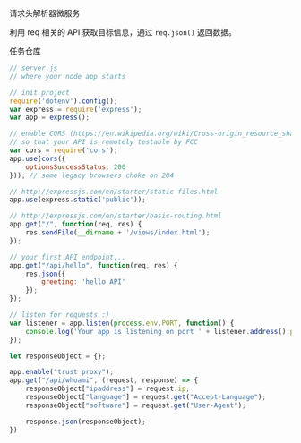 <!--
 * @Author: kok-s0s
 * @Date: 2021-09-20 02:32:33
 * @LastEditors: kok-s0s
 * @LastEditTime: 2021-09-20 17:03:16
 * @Description: 请求头解析器微服务 
-->

请求头解析器微服务

利用 req 相关的 API 获取目标信息，通过 `req.json()` 返回数据。

[任务仓库](https://replit.com/@kok-s0s/boilerplate-project-headerparser)

```js
// server.js
// where your node app starts

// init project
require('dotenv').config();
var express = require('express');
var app = express();

// enable CORS (https://en.wikipedia.org/wiki/Cross-origin_resource_sharing)
// so that your API is remotely testable by FCC 
var cors = require('cors');
app.use(cors({
    optionsSuccessStatus: 200
})); // some legacy browsers choke on 204

// http://expressjs.com/en/starter/static-files.html
app.use(express.static('public'));

// http://expressjs.com/en/starter/basic-routing.html
app.get("/", function(req, res) {
    res.sendFile(__dirname + '/views/index.html');
});

// your first API endpoint... 
app.get("/api/hello", function(req, res) {
    res.json({
        greeting: 'hello API'
    });
});

// listen for requests :)
var listener = app.listen(process.env.PORT, function() {
    console.log('Your app is listening on port ' + listener.address().port);
});

let responseObject = {};

app.enable("trust proxy");
app.get("/api/whoami", (request, response) => {
    responseObject["ipaddress"] = request.ip;
    responseObject["language"] = request.get("Accept-Language");
    responseObject["software"] = request.get("User-Agent");

    response.json(responseObject);
})
```
